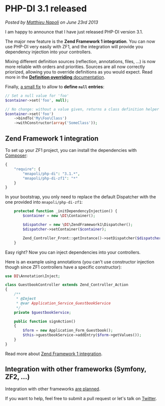 # PHP-DI 3.1 released

*Posted by [Matthieu Napoli](http://mnapoli.fr) on June 23rd 2013*

I am happy to announce that I have just released PHP-DI version 3.1.

The major new feature is the **Zend Framework 1 integration**. You can now use PHP-DI very easily with ZF1, and the integration will provide you dependency injection into your controllers.

Mixing different definition sources (reflection, annotations, files, …) is now more reliable with orders and priorities. Sources are all now correctly priorized, allowing you to override definitions as you would expect. Read more in the [**Definition overriding** documentation](../doc/definition-overriding.md).

Finally, [a small fix](https://github.com/mnapoli/PHP-DI/issues/79) to allow to **define `null` entries**:

```php
// Set a null value for 'foo'
$container->set('foo', null);

// No change: without a value given, returns a class definition helper
$container->set('foo')
    ->bindTo('My\Foo\Class')
    ->withConstructor(array('SomeClass'));
```

## Zend Framework 1 integration

To set up your ZF1 project, you can install the dependencies with [Composer](http://getcomposer.org/):

```php
{
    "require": {
        "mnapoli/php-di": "3.1.*",
        "mnapoli/php-di-zf1": "*"
    }
}
```

In your bootstrap, you only need to replace the default Dispatcher with the one provided into `mnapoli/php-di-zf1`:

```php
    protected function _initDependencyInjection() {
        $container = new \DI\Container();

        $dispatcher = new \DI\ZendFramework1\Dispatcher();
        $dispatcher->setContainer($container);

        Zend_Controller_Front::getInstance()->setDispatcher($dispatcher);
    }
```

Easy right? Now you can inject dependencies into your controllers.

Here is an example using annotations (you can't use constructor injection though since ZF1 controllers have a specific constructor):

```php
use DI\Annotation\Inject;

class GuestbookController extends Zend_Controller_Action
{
    /**
     * @Inject
     * @var Application_Service_GuestbookService
     */
    private $guestbookService;

    public function signAction()
    {
        $form = new Application_Form_Guestbook();
        $this->guestbookService->addEntry($form->getValues());
    }
}
```

Read more about [Zend Framework 1 integration](https://github.com/mnapoli/PHP-DI-ZF1).

## Integration with other frameworks (Symfony, ZF2, …)

Integration with other frameworks [are planned](https://github.com/mnapoli/PHP-DI/issues?state=open).

If you want to help, feel free to submit a pull request or let's talk on [Twitter](https://twitter.com/PHPDI).
